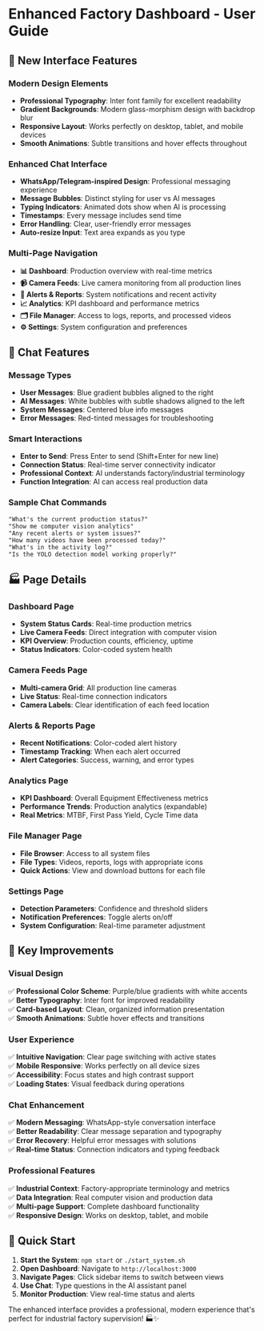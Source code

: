 # Enhanced Factory Dashboard - User Guide

## 🎨 **New Interface Features**

### **Modern Design Elements**
- **Professional Typography**: Inter font family for excellent readability
- **Gradient Backgrounds**: Modern glass-morphism design with backdrop blur
- **Responsive Layout**: Works perfectly on desktop, tablet, and mobile devices
- **Smooth Animations**: Subtle transitions and hover effects throughout

### **Enhanced Chat Interface**
- **WhatsApp/Telegram-inspired Design**: Professional messaging experience
- **Message Bubbles**: Distinct styling for user vs AI messages
- **Typing Indicators**: Animated dots show when AI is processing
- **Timestamps**: Every message includes send time
- **Error Handling**: Clear, user-friendly error messages
- **Auto-resize Input**: Text area expands as you type

### **Multi-Page Navigation**
- **📊 Dashboard**: Production overview with real-time metrics
- **📹 Camera Feeds**: Live camera monitoring from all production lines
- **🔔 Alerts & Reports**: System notifications and recent activity
- **📈 Analytics**: KPI dashboard and performance metrics
- **🗂️ File Manager**: Access to logs, reports, and processed videos
- **⚙️ Settings**: System configuration and preferences

## 💬 **Chat Features**

### **Message Types**
- **User Messages**: Blue gradient bubbles aligned to the right
- **AI Messages**: White bubbles with subtle shadows aligned to the left
- **System Messages**: Centered blue info messages
- **Error Messages**: Red-tinted messages for troubleshooting

### **Smart Interactions**
- **Enter to Send**: Press Enter to send (Shift+Enter for new line)
- **Connection Status**: Real-time server connectivity indicator
- **Professional Context**: AI understands factory/industrial terminology
- **Function Integration**: AI can access real production data

### **Sample Chat Commands**
```
"What's the current production status?"
"Show me computer vision analytics"
"Any recent alerts or system issues?"
"How many videos have been processed today?"
"What's in the activity log?"
"Is the YOLO detection model working properly?"
```

## 🏭 **Page Details**

### **Dashboard Page**
- **System Status Cards**: Real-time production metrics
- **Live Camera Feeds**: Direct integration with computer vision
- **KPI Overview**: Production counts, efficiency, uptime
- **Status Indicators**: Color-coded system health

### **Camera Feeds Page**
- **Multi-camera Grid**: All production line cameras
- **Live Status**: Real-time connection indicators
- **Camera Labels**: Clear identification of each feed location

### **Alerts & Reports Page**
- **Recent Notifications**: Color-coded alert history
- **Timestamp Tracking**: When each alert occurred
- **Alert Categories**: Success, warning, and error types

### **Analytics Page**
- **KPI Dashboard**: Overall Equipment Effectiveness metrics
- **Performance Trends**: Production analytics (expandable)
- **Real Metrics**: MTBF, First Pass Yield, Cycle Time data

### **File Manager Page**
- **File Browser**: Access to all system files
- **File Types**: Videos, reports, logs with appropriate icons
- **Quick Actions**: View and download buttons for each file

### **Settings Page**
- **Detection Parameters**: Confidence and threshold sliders
- **Notification Preferences**: Toggle alerts on/off
- **System Configuration**: Real-time parameter adjustment

## 🎯 **Key Improvements**

### **Visual Design**
✅ **Professional Color Scheme**: Purple/blue gradients with white accents  
✅ **Better Typography**: Inter font for improved readability  
✅ **Card-based Layout**: Clean, organized information presentation  
✅ **Smooth Animations**: Subtle hover effects and transitions  

### **User Experience**
✅ **Intuitive Navigation**: Clear page switching with active states  
✅ **Mobile Responsive**: Works perfectly on all device sizes  
✅ **Accessibility**: Focus states and high contrast support  
✅ **Loading States**: Visual feedback during operations  

### **Chat Enhancement**
✅ **Modern Messaging**: WhatsApp-style conversation interface  
✅ **Better Readability**: Clear message separation and typography  
✅ **Error Recovery**: Helpful error messages with solutions  
✅ **Real-time Status**: Connection indicators and typing feedback  

### **Professional Features**
✅ **Industrial Context**: Factory-appropriate terminology and metrics  
✅ **Data Integration**: Real computer vision and production data  
✅ **Multi-page Support**: Complete dashboard functionality  
✅ **Responsive Design**: Works on desktop, tablet, and mobile  

## 🚀 **Quick Start**

1. **Start the System**: `npm start` or `./start_system.sh`
2. **Open Dashboard**: Navigate to `http://localhost:3000`
3. **Navigate Pages**: Click sidebar items to switch between views
4. **Use Chat**: Type questions in the AI assistant panel
5. **Monitor Production**: View real-time status and alerts

The enhanced interface provides a professional, modern experience that's perfect for industrial factory supervision! 🏭✨
